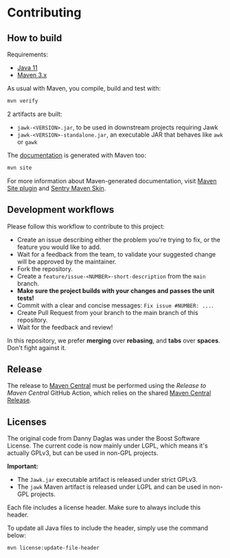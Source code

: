 # Contributing

## How to build

Requirements:

* [Java 11](https://adoptium.net/)
* [Maven 3.x](https://maven.apache.org/)

As usual with Maven, you compile, build and test with:

```bash
mvn verify
```

2 artifacts are built:

* `jawk-<VERSION>.jar`, to be used in downstream projects requiring Jawk
* `jawk-<VERSION>-standalone.jar`, an executable JAR that behaves like `awk` or `gawk`

The [documentation](sentrysoftware.github.io/Jawk) is generated with Maven too:

```bash
mvn site
```

For more information about Maven-generated documentation, visit [Maven Site plugin](https://maven.apache.org/plugins/maven-site-plugin/) and [Sentry Maven Skin](https://sentrysoftware.github.io/sentry-maven-skin/).

## Development workflows

Please follow this workflow to contribute to this project:

* Create an issue describing either the problem you're trying to fix, or the feature you would like to add.
* Wait for a feedback from the team, to validate your suggested change will be approved by the maintainer.
* Fork the repository.
* Create a `feature/issue-<NUMBER>-short-description` from the `main` branch.
* **Make sure the project builds with your changes and passes the unit tests!**
* Commit with a clear and concise messages: `Fix issue #NUMBER: ...`.
* Create Pull Request from your branch to the main branch of this repository.
* Wait for the feedback and review!

In this repository, we prefer **merging** over **rebasing**, and **tabs** over **spaces**. Don't fight against it.

## Release

The release to [Maven Central](https://central.sonatype.com/) must be performed using the *Release to Maven Central* GitHub Action, which relies on the shared [Maven Central Release](https://github.com/sentrysoftware/workflows/blob/main/README.md#maven-central-release).

## Licenses

The original code from Danny Daglas was under the Boost Software License. The current code is now mainly under LGPL, which means it's actually GPLv3, but can be used in non-GPL projects.

**Important:**

* The `Jawk.jar` executable artifact is released under strict GPLv3.
* The `jawk` Maven artifact is released under LGPL and can be used in non-GPL projects.

Each file includes a license header. Make sure to always include this header.

To update all Java files to include the header, simply use the command below:

```bash
mvn license:update-file-header
```
